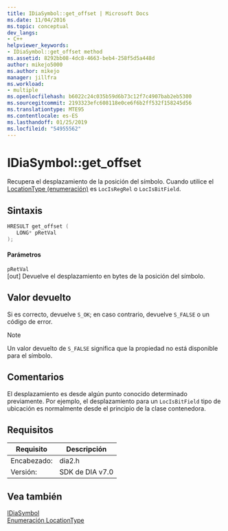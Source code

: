 ```yaml
---
title: IDiaSymbol::get_offset | Microsoft Docs
ms.date: 11/04/2016
ms.topic: conceptual
dev_langs:
- C++
helpviewer_keywords:
- IDiaSymbol::get_offset method
ms.assetid: 8292bb08-4dc8-4663-beb4-258f5d5a448d
author: mikejo5000
ms.author: mikejo
manager: jillfra
ms.workload:
- multiple
ms.openlocfilehash: b6022c24c035b59d6b73c12f7c4907bab2eb5300
ms.sourcegitcommit: 2193323efc608118e0ce6f6b2ff532f158245d56
ms.translationtype: MTE95
ms.contentlocale: es-ES
ms.lasthandoff: 01/25/2019
ms.locfileid: "54955562"
---
```

# <a name="idiasymbolgetoffset"></a>IDiaSymbol::get_offset
Recupera el desplazamiento de la posición del símbolo. Cuando utilice el [LocationType (enumeración)](../../debugger/debug-interface-access/locationtype.md) es `LocIsRegRel` o `LocIsBitField`.  
  
## <a name="syntax"></a>Sintaxis  
  
```C++  
HRESULT get_offset (   
   LONG* pRetVal  
);  
```  
  
#### <a name="parameters"></a>Parámetros  
 `pRetVal`  
 [out] Devuelve el desplazamiento en bytes de la posición del símbolo.  
  
## <a name="return-value"></a>Valor devuelto  
 Si es correcto, devuelve `S_OK`; en caso contrario, devuelve `S_FALSE` o un código de error.  
  
> [!NOTE]
>  Un valor devuelto de `S_FALSE` significa que la propiedad no está disponible para el símbolo.  
  
## <a name="remarks"></a>Comentarios  
 El desplazamiento es desde algún punto conocido determinado previamente. Por ejemplo, el desplazamiento para un `LocIsBitField` tipo de ubicación es normalmente desde el principio de la clase contenedora.  
  
## <a name="requirements"></a>Requisitos  
  
|Requisito|Descripción|  
|-----------------|-----------------|  
|Encabezado:|dia2.h|  
|Versión:|SDK de DIA v7.0|  
  
## <a name="see-also"></a>Vea también  
 [IDiaSymbol](../../debugger/debug-interface-access/idiasymbol.md)   
 [Enumeración LocationType](../../debugger/debug-interface-access/locationtype.md)